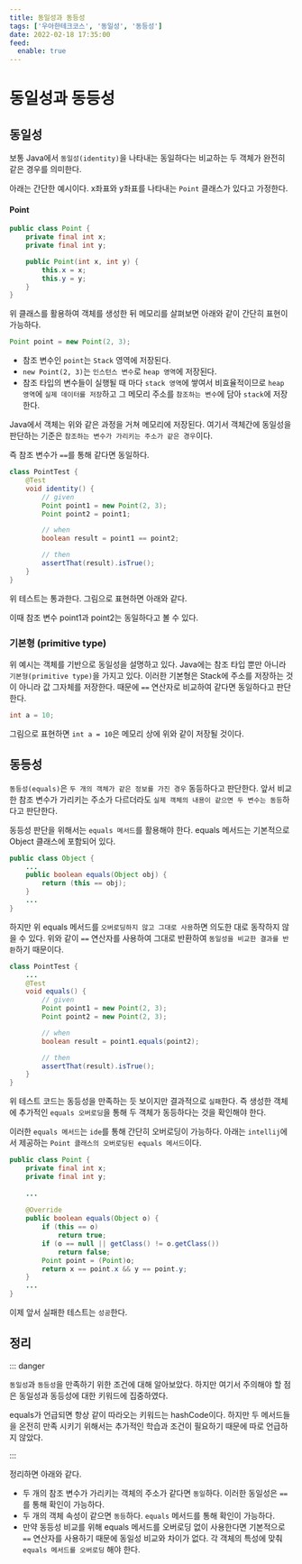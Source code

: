 ```yaml
---
title: 동일성과 동등성
tags: ['우아한테크코스', '동일성', '동등성']
date: 2022-02-18 17:35:00
feed:
  enable: true
---
```


# 동일성과 동등성

## 동일성

보통 Java에서 `동일성(identity)`을 나타내는 동일하다는 비교하는 두 객체가 완전히 같은 경우를 의미한다.

아래는 간단한 예시이다. x좌표와 y좌표를 나타내는 `Point` 클래스가 있다고 가정한다.

#### Point  
```java
public class Point {
    private final int x;
    private final int y;

    public Point(int x, int y) {
        this.x = x;
        this.y = y;
    }
}
```

위 클래스를 활용하여 객체를 생성한 뒤 메모리를 살펴보면 아래와 같이 간단히 표현이 가능하다.

```java
Point point = new Point(2, 3);
```

<CenterImage image-src="https://user-images.githubusercontent.com/59357153/154633888-fccd1624-6fda-4eaa-b272-a2f672785cef.png" />

* 참조 변수인 `point`는 `Stack` 영역에 저장된다.
* `new Point(2, 3)`는 `인스턴스 변수`로 `heap 영역`에 저장된다.
* 참조 타입의 변수들이 실행될 때 마다 `stack 영역`에 쌓여서 비효율적이므로 `heap 영역`에 `실제 데이터를 저장`하고 그 메모리 주소를 `참조하는 변수`에 담아 `stack`에 저장한다.

Java에서 객체는 위와 같은 과정을 거쳐 메모리에 저장된다. 여기서 객체간에 동일성을 판단하는 기준은 `참조하는 변수가 가리키는 주소가 같은 경우`이다.

즉 참조 변수가 `==`를 통해 같다면 동일하다.

```java
class PointTest {
    @Test
    void identity() {
        // given
        Point point1 = new Point(2, 3);
        Point point2 = point1;

        // when
        boolean result = point1 == point2;

        // then
        assertThat(result).isTrue();
    }
}
```

위 테스트는 통과한다. 그림으로 표현하면 아래와 같다.

<CenterImage image-src= https://user-images.githubusercontent.com/59357153/154635964-ace51a59-8dba-44d5-ad0f-2883df23a22d.png />

이때 참조 변수 point1과 point2는 동일하다고 볼 수 있다.

### 기본형 (primitive type)

위 예시는 객체를 기반으로 동일성을 설명하고 있다. Java에는 참조 타입 뿐만 아니라 `기본형(primitive type)`을 가지고 있다. 이러한 기본형은 Stack에 주소를 저장하는 것이 아니라 값 그자체를 저장한다. 때문에 `==` 연산자로 비교하여 같다면 동일하다고 판단한다.

```java
int a = 10;
```

<CenterImage image-src=https://user-images.githubusercontent.com/59357153/154637008-58543c92-1582-4db0-8ca4-5b309f43f3b2.png />

그림으로 표현하면 `int a = 10`은 메모리 상에 위와 같이 저장될 것이다.

## 동등성

`동등성(equals)`은 `두 개의 객체가 같은 정보를 가진 경우` 동등하다고 판단한다. 앞서 비교한 참조 변수가 가리키는 주소가 다르더라도 `실제 객체의 내용이 같으면 두 변수는 동등`하다고 판단한다. 

동등성 판단을 위해서는 `equals 메서드`를 활용해야 한다. equals 메서드는 기본적으로 Object 클래스에 포함되어 있다.

```java
public class Object {
    ...
    public boolean equals(Object obj) {
        return (this == obj);
    }    
    ...
}
```

하지만 위 equals 메서드를 `오버로딩하지 않고 그대로 사용`하면 의도한 대로 동작하지 않을 수 있다. 위와 같이 `==` 연산자를 사용하여 그대로 반환하여 `동일성을 비교한 결과를 반환`하기 때문이다.

```java
class PointTest {
    ...
    @Test
    void equals() {
        // given
        Point point1 = new Point(2, 3);
        Point point2 = new Point(2, 3);

        // when
        boolean result = point1.equals(point2);

        // then
        assertThat(result).isTrue();
    }
}
```

위 테스트 코드는 동등성을 만족하는 듯 보이지만 결과적으로 `실패`한다. 즉 생성한 객체에 추가적인 `equals 오버로딩`을 통해 두 객체가 동등하다는 것을 확인해야 한다.

이러한 `equals 메서드`는 `ide`를 통해 간단히 오버로딩이 가능하다. 아래는 `intellij`에서 제공하는 `Point 클래스의 오버로딩된 equals 메서드`이다.

```java
public class Point {
    private final int x;
    private final int y;
    
    ...
    
    @Override
    public boolean equals(Object o) {
        if (this == o)
            return true;
        if (o == null || getClass() != o.getClass())
            return false;
        Point point = (Point)o;
        return x == point.x && y == point.y;
    }
    ...
}
```

이제 앞서 실패한 테스트는 `성공`한다.

<CenterImage image-src=https://user-images.githubusercontent.com/59357153/154642449-b3c6033d-d79b-4458-9302-4520a7dba5fe.png />

## 정리

::: danger

`동일성`과 `동등성`을 만족하기 위한 조건에 대해 알아보았다. 하지만 여기서 주의해야 할 점은 동일성과 동등성에 대한 키워드에 집중하였다.

equals가 언급되면 항상 같이 따라오는 키워드는 hashCode이다. 하지만 두 메서드들을 온전히 만족 시키기 위해서는 추가적인 학습과 조건이 필요하기 때문에 따로 언급하지 않았다.

:::

정리하면 아래와 같다.
* 두 개의 참조 변수가 가리키는 객체의 주소가 같다면 `동일`하다. 이러한 동일성은 `==`를 통해 확인이 가능하다.
* 두 개의 객체 속성이 같으면 `동등`하다. `equals` 메서드를 통해 확인이 가능하다.
* 만약 동등성 비교를 위해 equals 메서드를 오버로딩 없이 사용한다면 기본적으로 `==` 연산자를 사용하기 때문에 동일성 비교와 차이가 없다. 각 객체의 특성에 맞춰 `equals 메서드를 오버로딩` 해야 한다.

<TagLinks />